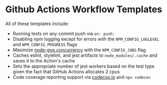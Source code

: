# Github Actions Workflow Templates

All of these templates include:

- Running tests on any commit push via `on: push:`
- Disabling npm logging except for errors with the `NPM_CONFIG_LOGLEVEL` and `NPM_CONFIG_PROGRESS` flags
- Maximize [node-gyp concurrency](https://github.com/nodejs/node-gyp/pull/1771) with the `NPM_CONFIG_JOBS` flag
- Caches eslint, stylelint, and jest artifacts to `node_modules/.cache` and saves it to the Action's cache
- Sets the appropriate number of jest workers based on the test type given the fact that GitHub Actions allocates 2 cpus
- Code coverage reporting support via [codecov.io](https://codecov.io/) and `npx codecov`
